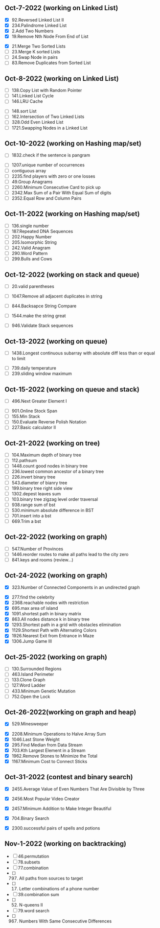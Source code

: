 ## Oct-7-2022 (working on Linked List)

- [x] 92.Reversed Linked List II
- [x] 234.Palindrome Linked List
- [x] 2.Add Two Numbers
- [x] 19.Remove Nth Node From End of List

* [x] 21.Merge Two Sorted Lists
* [ ] 23.Merge K sorted Lists
* [ ] 24.Swap Node in pairs
* [ ] 83.Remove Duplicates from Sorted List

## Oct-8-2022 (working on Linked List)

- [ ] 138.Copy List with Random Pointer
- [ ] 141.Linked List Cycle
- [ ] 146.LRU Cache

* [ ] 148.sort List
* [ ] 162.Intersection of Two Linked Lists
* [ ] 328.Odd Even Linked List
* [ ] 1721.Swapping Nodes in a Linked List

## Oct-10-2022 (working on Hashing map/set)

- [ ] 1832.check if the sentence is pangram

* [ ] 1207.unique number of occurrences
* [ ] contiguous array
* [ ] 2235.find players with zero or one losses
* [ ] 49.Group Anagrams
* [ ] 2260.Minimum Consecutive Card to pick up
* [ ] 2342.Max Sum of a Pair With Equal Sum of digits
* [ ] 2352.Equal Row and Column Pairs

## Oct-11-2022 (working on Hashing map/set)

- [ ] 136.single number
- [ ] 187.Repeated DNA Sequences
- [ ] 202.Happy Number
- [ ] 205.Isomorphic String
- [ ] 242.Valid Anagram
- [ ] 290.Word Pattern
- [ ] 299.Bulls and Cows

## Oct-12-2022 (working on stack and queue)

- [ ] 20.valid parentheses
- [ ] 1047.Remove all adjacent duplicates in string
- [ ] 844.Backsapce String Compare

- [ ] 1544.make the string great

* [ ] 946.Validate Stack sequences

## Oct-13-2022 (working on queue)

- [ ] 1438.Longest continuous subarray with absolute diff less than or equal to limit

* [ ] 739.daily temperature
* [ ] 239.sliding window maximum

## Oct-15-2022 (working on queue and stack)

- [ ] 496.Next Greater Element I

* [ ] 901.Online Stock Span
* [ ] 155.Min Stack
* [ ] 150.Evaluate Reverse Polish Notation
* [ ] 227.Basic calculator II

## Oct-21-2022 (working on tree)

- [ ] 104.Maximum depth of binary tree
- [ ] 112.pathsum
- [ ] 1448.count good nodes in binary tree
- [ ] 236.lowest common ancestor of a binary tree
- [ ] 226.invert binary tree
- [ ] 543.diameter of bianry tree
- [ ] 199.binary tree right side view
- [ ] 1302.depest leaves sum
- [ ] 103.binary tree zigzag level order traversal
- [ ] 938.range sum of bst
- [ ] 530.minimum absolute difference in BST
- [ ] 701.insert into a bst
- [ ] 669.Trim a bst

## Oct-22-2022 (working on graph)

- [ ] 547.Number of Provinces
- [ ] 1446.reorder routes to make all paths lead to the city zero
- [ ] 841.keys and rooms (review...)

## Oct-24-2022 (working on graph)

- [x] 323.Number of Connected Components in an undirected graph

* [x] 277.find the celebrity
* [x] 2368.reachable nodes with restriction
* [x] 695.max area of island
* [x] 1091.shortest path in binary matrix
* [x] 863.All nodes distance k in binary tree
* [x] 1293.Shortest path in a grid with obstacles elimination
* [x] 1129.Shortest Path with Alternating Colors
* [x] 1926.Nearest Exit from Entrance in Maze
* [x] 1306.Jump Game III

## Oct-25-2022 (working on graph)

- [ ] 130.Surrounded Regions
- [ ] 463.Island Perimeter
- [ ] 133.Clone Graph
- [ ] 127.Word Ladder
- [ ] 433.Minimum Genetic Mutation
- [ ] 752.Open the Lock

## Oct-26-2022(working on graph and heap)

- [x] 529.Minesweeper

* [x] 2208.Minimum Operations to Halve Array Sum
* [x] 1046.Last Stone Weight
* [x] 295.Find Median from Data Stream
* [x] 703.Kth Largest Element in a Stream
* [x] 1962.Remove Stones to Minimize the Total
* [x] 1167.Minimum Cost to Connect Sticks

## Oct-31-2022 (contest and binary search)
- [x] 2455.Average Value of Even Numbers That Are Divisible by Three
- [x] 2456.Most Popular Video Creator
- [x] 2457.Minimum Addition to Make Integer Beautiful
- [x] 704.Binary Search
- [x] 2300.successful pairs of spells and potions
  

## Nov-1-2022 (working on backtracking)
* [ ] 46.permutation
* [ ] 78.subsets
* [ ] 77.combination
* [ ] 797. All paths from sources to target
* [ ] 17. Letter combinations of a phone number
* [ ] 39.combination sum
* [ ] 52. N-queens II
* [ ] 79.word search
* [ ] 967. Numbers With Same Consecutive Differences
